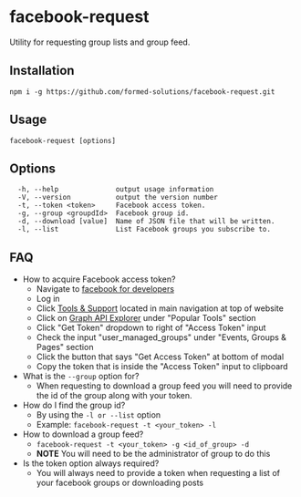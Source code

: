 # facebook-request
Utility for requesting group lists and group feed.

## Installation

```
npm i -g https://github.com/formed-solutions/facebook-request.git
```

## Usage

```
facebook-request [options]
```

## Options

```
  -h, --help              output usage information
  -V, --version           output the version number
  -t, --token <token>     Facebook access token.
  -g, --group <groupdId>  Facebook group id.
  -d, --download [value]  Name of JSON file that will be written.
  -l, --list              List Facebook groups you subscribe to.
```

## FAQ

- How to acquire Facebook access token?
  - Navigate to [facebook for developers](https://developers.facebook.com)
  - Log in
  - Click [Tools & Support](https://developers.facebook.com/tools-and-support/) located in main navigation at top of website
  - Click on [Graph API Explorer](https://developers.facebook.com/tools/explorer/145634995501895/) under "Popular Tools" section
  - Click "Get Token" dropdown to right of "Access Token" input
  - Check the input "user_managed_groups" under "Events, Groups & Pages" section
  - Click the button that says "Get Access Token" at bottom of modal
  - Copy the token that is inside the "Access Token" input to clipboard
- What is the `--group` option for?
  - When requesting to download a group feed you will need to provide the id of the group along with your token.
- How do I find the group id?
  - By using the `-l or --list` option
  - Example: `facebook-request -t <your_token> -l`
- How to download a group feed?
  - `facebook-request -t <your_token> -g <id_of_group> -d`
  - **NOTE** You will need to be the administrator of group to do this
- Is the token option always required?
  - You will always need to provide a token when requesting a list of your facebook groups or downloading posts
  
